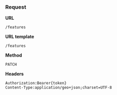 ### Request

**URL**

`/features`

**URL template**

`/features`

**Method**

`PATCH`

**Headers**

`Authorization:Bearer{token}`  
`Content-Type:application/geo+json;charset=UTF-8`  
